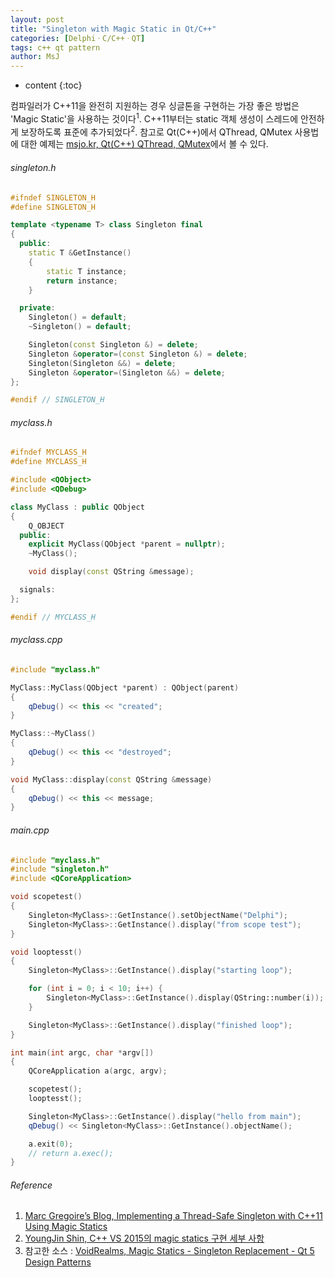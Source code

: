 ```yaml
---
layout: post
title: "Singleton with Magic Static in Qt/C++"
categories: [DelphiㆍC/C++ㆍQT]
tags: c++ qt pattern
author: MsJ
---
```


* content
{:toc}

컴파일러가 C\+\+11을 완전히 지원하는 경우 싱글톤을 구현하는 가장 좋은 방법은 'Magic Static'을 사용하는 것이다<sup>1</sup>. C\+\+11부터는 static 객체 생성이 스레드에 안전하게 보장하도록 표준에 추가되었다<sup>2</sup>. 참고로 Qt(C++)에서 QThread, QMutex 사용법에 대한 예제는 [msjo.kr, Qt(C++) QThread, QMutex](https://msjo.kr/2020/05/10/1/)에서 볼 수 있다.

###### singleton.h

```cpp
#ifndef SINGLETON_H
#define SINGLETON_H

template <typename T> class Singleton final
{
  public:
    static T &GetInstance()
    {
        static T instance;
        return instance;
    }

  private:
    Singleton() = default;
    ~Singleton() = default;

    Singleton(const Singleton &) = delete;
    Singleton &operator=(const Singleton &) = delete;
    Singleton(Singleton &&) = delete;
    Singleton &operator=(Singleton &&) = delete;
};

#endif // SINGLETON_H
```





###### myclass.h

```cpp
#ifndef MYCLASS_H
#define MYCLASS_H

#include <QObject>
#include <QDebug>

class MyClass : public QObject
{
    Q_OBJECT
  public:
    explicit MyClass(QObject *parent = nullptr);
    ~MyClass();

    void display(const QString &message);

  signals:
};

#endif // MYCLASS_H
```

###### myclass.cpp

```cpp
#include "myclass.h"

MyClass::MyClass(QObject *parent) : QObject(parent)
{
    qDebug() << this << "created";
}

MyClass::~MyClass()
{
    qDebug() << this << "destroyed";
}

void MyClass::display(const QString &message)
{
    qDebug() << this << message;
}

```

###### main.cpp

```cpp
#include "myclass.h"
#include "singleton.h"
#include <QCoreApplication>

void scopetest()
{
    Singleton<MyClass>::GetInstance().setObjectName("Delphi");
    Singleton<MyClass>::GetInstance().display("from scope test");
}

void looptesst()
{
    Singleton<MyClass>::GetInstance().display("starting loop");

    for (int i = 0; i < 10; i++) {
        Singleton<MyClass>::GetInstance().display(QString::number(i));
    }

    Singleton<MyClass>::GetInstance().display("finished loop");
}

int main(int argc, char *argv[])
{
    QCoreApplication a(argc, argv);

    scopetest();
    looptesst();

    Singleton<MyClass>::GetInstance().display("hello from main");
    qDebug() << Singleton<MyClass>::GetInstance().objectName();

    a.exit(0);
    // return a.exec();
}
```

###### Reference

1. [Marc Gregoire’s Blog, Implementing a Thread-Safe Singleton with C++11 Using Magic Statics](http://www.nuonsoft.com/blog/2017/08/10/)
2. [YoungJin Shin, C\+\+ VS 2015의 magic statics 구현 세부 사항](http://www.jiniya.net/ng/2016/11/magic-statics/)
3. 참고한 소스 : [VoidRealms, Magic Statics - Singleton Replacement - Qt 5 Design Patterns](https://www.youtube.com/watch?v=q050zO-fpq0)
